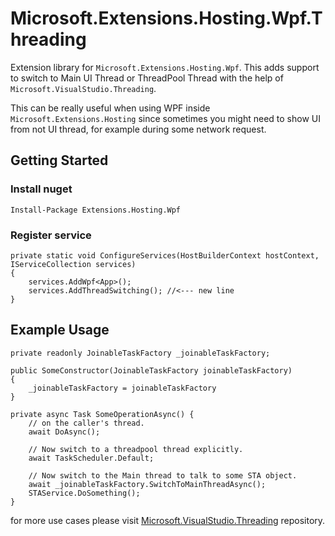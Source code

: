 # Microsoft.Extensions.Hosting.Wpf.Threading
Extension library for `Microsoft.Extensions.Hosting.Wpf`. This adds support to switch to Main UI Thread or ThreadPool Thread  with the help of `Microsoft.VisualStudio.Threading`.

This can be really useful when using WPF inside `Microsoft.Extensions.Hosting` since sometimes you might need to show UI from not UI thread, for example during some network request.

## Getting Started

### Install nuget
```Install-Package Extensions.Hosting.Wpf```

### Register service
```CSharp
private static void ConfigureServices(HostBuilderContext hostContext, IServiceCollection services)
{
    services.AddWpf<App>();
    services.AddThreadSwitching(); //<--- new line
}
```

## Example Usage

```CSharp
private readonly JoinableTaskFactory _joinableTaskFactory;

public SomeConstructor(JoinableTaskFactory joinableTaskFactory)
{
    _joinableTaskFactory = joinableTaskFactory
}

private async Task SomeOperationAsync() {
    // on the caller's thread.
    await DoAsync();

    // Now switch to a threadpool thread explicitly.
    await TaskScheduler.Default;

    // Now switch to the Main thread to talk to some STA object.
    await _joinableTaskFactory.SwitchToMainThreadAsync();
    STAService.DoSomething();
}
```
for more use cases please visit [Microsoft.VisualStudio.Threading](https://github.com/microsoft/vs-threading) repository.
